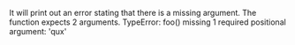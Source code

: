 It will print out an error stating that there is a missing argument.
The function expects 2 arguments.
TypeError: foo() missing 1 required positional argument: 'qux'

